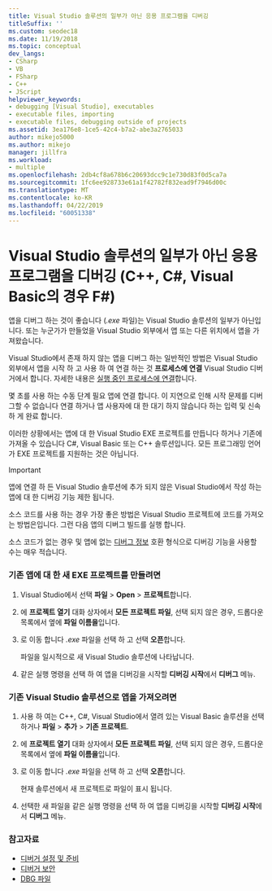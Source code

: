 ```yaml
---
title: Visual Studio 솔루션의 일부가 아닌 응용 프로그램을 디버깅
titleSuffix: ''
ms.custom: seodec18
ms.date: 11/19/2018
ms.topic: conceptual
dev_langs:
- CSharp
- VB
- FSharp
- C++
- JScript
helpviewer_keywords:
- debugging [Visual Studio], executables
- executable files, importing
- executable files, debugging outside of projects
ms.assetid: 3ea176e8-1ce5-42c4-b7a2-abe3a2765033
author: mikejo5000
ms.author: mikejo
manager: jillfra
ms.workload:
- multiple
ms.openlocfilehash: 2db4cf8a678b6c20693dcc9c1e730d83f0d5ca7a
ms.sourcegitcommit: 1fc6ee928733e61a1f42782f832ead9f7946d00c
ms.translationtype: MT
ms.contentlocale: ko-KR
ms.lasthandoff: 04/22/2019
ms.locfileid: "60051338"
---
```

# <a name="debug-an-app-that-isnt-part-of-a-visual-studio-solution-c-c-visual-basic-f"></a>Visual Studio 솔루션의 일부가 아닌 응용 프로그램을 디버깅 (C++, C#, Visual Basic의 경우 F#)

앱을 디버그 하는 것이 좋습니다 (*.exe* 파일)는 Visual Studio 솔루션의 일부가 아닌입니다. 또는 누군가가 만들었을 Visual Studio 외부에서 앱 또는 다른 위치에서 앱을 가져왔습니다.

Visual Studio에서 존재 하지 않는 앱을 디버그 하는 일반적인 방법은 Visual Studio 외부에서 앱을 시작 하 고 사용 하 여 연결 하는 것 **프로세스에 연결** Visual Studio 디버거에서 합니다. 자세한 내용은 [실행 중인 프로세스에 연결](../debugger/attach-to-running-processes-with-the-visual-studio-debugger.md)합니다.

몇 초를 사용 하는 수동 단계 필요 앱에 연결 합니다. 이 지연으로 인해 시작 문제를 디버그할 수 없습니다 연결 하거나 앱 사용자에 대 한 대기 하지 않습니다 하는 입력 및 신속 하 게 완료 합니다.

이러한 상황에서는 앱에 대 한 Visual Studio EXE 프로젝트를 만듭니다 하거나 기존에 가져올 수 있습니다 C#, Visual Basic 또는 C++ 솔루션입니다. 모든 프로그래밍 언어가 EXE 프로젝트를 지원하는 것은 아닙니다.

>[!IMPORTANT]
>앱에 연결 하 든 Visual Studio 솔루션에 추가 되지 않은 Visual Studio에서 작성 하는 앱에 대 한 디버깅 기능 제한 됩니다.
>
>소스 코드를 사용 하는 경우 가장 좋은 방법은 Visual Studio 프로젝트에 코드를 가져오는 방법은입니다. 그런 다음 앱의 디버그 빌드를 실행 합니다.
>
>소스 코드가 없는 경우 및 앱에 없는 [디버그 정보](../debugger/how-to-set-debug-and-release-configurations.md) 호환 형식으로 디버깅 기능을 사용할 수는 매우 적습니다.

### <a name="to-create-a-new-exe-project-for-an-existing-app"></a>기존 앱에 대 한 새 EXE 프로젝트를 만들려면

1. Visual Studio에서 선택 **파일** > **Open** > **프로젝트**합니다.

1. 에 **프로젝트 열기** 대화 상자에서 **모든 프로젝트 파일**, 선택 되지 않은 경우, 드롭다운 목록에서 옆에 **파일 이름을**입니다.

1. 로 이동 합니다 *.exe* 파일을 선택 하 고 선택 **오픈**합니다.

   파일을 일시적으로 새 Visual Studio 솔루션에 나타납니다.

1. 같은 실행 명령을 선택 하 여 앱을 디버깅을 시작할 **디버깅 시작**에서 **디버그** 메뉴.

### <a name="to-import-an-app-into-an-existing-visual-studio-solution"></a>기존 Visual Studio 솔루션으로 앱을 가져오려면

1. 사용 하 여는 C++, C#, Visual Studio에서 열려 있는 Visual Basic 솔루션을 선택 하거나 **파일** > **추가** > **기존 프로젝트**.

1. 에 **프로젝트 열기** 대화 상자에서 **모든 프로젝트 파일**, 선택 되지 않은 경우, 드롭다운 목록에서 옆에 **파일 이름을**입니다.

1. 로 이동 합니다 *.exe* 파일을 선택 하 고 선택 **오픈**합니다.

   현재 솔루션에서 새 프로젝트로 파일이 표시 됩니다.

1. 선택한 새 파일을 같은 실행 명령을 선택 하 여 앱을 디버깅을 시작할 **디버깅 시작**에서 **디버그** 메뉴.

### <a name="see-also"></a>참고자료
- [디버거 설정 및 준비](../debugger/debugger-settings-and-preparation.md)
- [디버거 보안](../debugger/debugger-security.md)
- [DBG 파일](/previous-versions/visualstudio/visual-studio-2010/da528y14(v=vs.100))